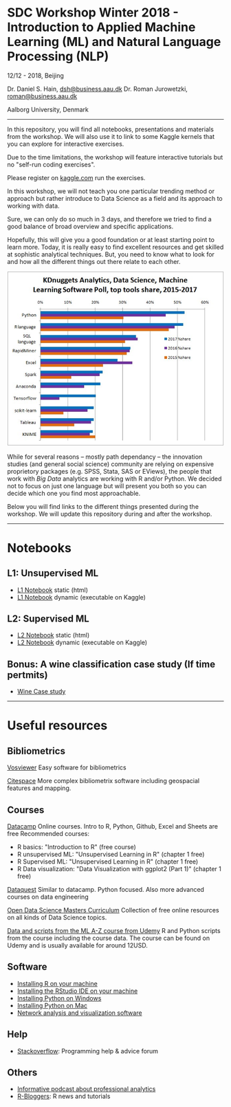 # SDC Workshop Winter 2018 - Introduction to Applied Machine Learning (ML) and Natural Language Processing (NLP)

12/12 - 2018, Beijing 

Dr. Daniel S. Hain, dsh@business.aau.dk
Dr. Roman Jurowetzki, roman@business.aau.dk

Aalborg University, Denmark

---

In this repository, you will find all notebooks, presentations and materials from the workshop. We will also use it to link to some Kaggle kernels that you can explore for interactive exercises.

Due to the time limitations, the workshop will feature interactive tutorials but no "self-run coding exercises".

Please register on [kaggle.com](https://www.kaggle.com) run the exercises.

In this workshop, we will not teach you one particular trending method or approach but rather introduce to Data Science as a field and its approach to working with data.

Sure, we can only do so much in 3 days, and therefore we tried to find a good balance of broad overview and specific applications.

Hopefully, this will give you a good foundation or at least starting point to learn more. Today, it is really easy to find excellent resources and get skilled at sophistic analytical techniques. But, you need to know what to look for and how all the different things out there relate to each other. 

![kdn](media/kdnuggets.jpg)

While for several reasons – mostly path dependancy – the innovation studies (and general social science) community are relying on expensive proprietory packages (e.g. SPSS, Stata, SAS or EViews), the people that work with *Big Data* analytics are working with R and/or Python. We decided not to focus on just one language but will present you both so you can decide which one you find most approachable.

Below you will find links to the different things presented during the workshop. We will update this repository during and after the workshop.

---

# Notebooks

## L1: Unsupervised ML

* [L1 Notebook](https://rawgit.com/SDS-AAU/M1-2018/master/M1_7_unsupervised_ml.html) static (html)
* [L1 Notebook](https://www.kaggle.com/danielhain/sdc-workshop-2018-winter-l1-unsupervised-ml) dynamic (executable on Kaggle)

## L2: Supervised ML

* [L2 Notebook](https://raw.githack.com/daniel-hain/SDC_ML_intro_2018/master/notebooks/L2_supervised_ml.html) static (html)
* [L2 Notebook](https://www.kaggle.com/danielhain/sdc-workshop-2018-winter-l2-supervised-ml) dynamic (executable on Kaggle)

## Bonus: A wine classification case study (If time pertmits)
* [Wine Case study](http://nbviewer.jupyter.org/github/SDS-AAU/M1-2018/blob/master/A_quick_python_modelling_pipeline.ipynb)

---

# Useful resources

## Bibliometrics

[Vosviewer](http://www.vosviewer.com/)
Easy software for bibliometrics

[Citespace](http://cluster.cis.drexel.edu/~cchen/citespace/)
More complex bibliometrix software including geospacial features and mapping.

## Courses

[Datacamp](https://datacamp.com)
Online courses. Intro to R, Python, Github, Excel and Sheets are free
Recommended courses:
- R basics: "Introduction to R" (free course)
- R unsupervised ML: "Unsupervised Learning in R" (chapter 1 free)
- R Supervised ML: "Unsupervised Learning in R" (chapter 1 free)
- R Data visualization: "Data Visualization with ggplot2 (Part 1)" (chapter 1 free)

[Dataquest](https://www.dataquest.io/)
Similar to datacamp. Python focused. Also more advanced courses on data engineering

[Open Data Science Masters Curriculum](http://datasciencemasters.org/)
Collection of free online resources on all kinds of Data Science topics.

[Data and scripts from the ML A-Z course from Udemy](https://www.superdatascience.com/machine-learning/)
R and Python scripts from the course including the course data. The course can be found on Udemy and is usually available for around 12USD.


## Software

* [Installing R on your machine](https://www.datacamp.com/community/tutorials/installing-R-windows-mac-ubuntu/)
* [Installing the RStudio IDE on your machine](https://www.rstudio.com/products/rstudio/download/#download)
* [Installing Python on Windows](https://www.datacamp.com/community/tutorials/installing-anaconda-windows)
* [Installing Python on Mac](https://www.datacamp.com/community/tutorials/installing-anaconda-mac-os-x)
* [Network analysis and visualization software](https://gephi.org/)

## Help

* [Stackoverflow](https://stackoverflow.com): Programming help & advice forum

## Others

* [Informative podcast about professional analytics](https://www.datacamp.com/community/podcast)
* [R-Bloggers](https://www.r-bloggers.com/): R news and tutorials
